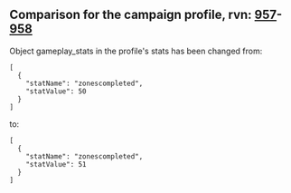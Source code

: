 ## Comparison for the campaign profile, rvn: [957](https://github.com/PRO100KatYT/FortniteProfileRevisions/tree/main/profiles/campaign/957%20campaign.json)-[958](https://github.com/PRO100KatYT/FortniteProfileRevisions/tree/main/profiles/campaign/958%20campaign.json)

Object gameplay_stats in the profile's stats has been changed from:

```
[
  {
    "statName": "zonescompleted",
    "statValue": 50
  }
]
```

to:

```
[
  {
    "statName": "zonescompleted",
    "statValue": 51
  }
]
```

<br><br>
